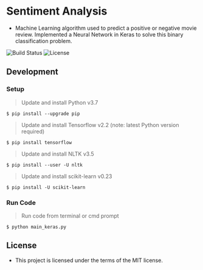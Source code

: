 # Sentiment Analysis 

- Machine Learning algorithm used to predict a positive or negative movie review.  Implemented a Neural Network in Keras to solve this binary classification problem. 

![Build Status](http://img.shields.io/travis/badges/badgerbadgerbadger.svg?style=flat-square) ![License](http://img.shields.io/:license-mit-blue.svg?style=flat-square)

## Development

### Setup

> Update and install Python v3.7

```shell
$ pip install --upgrade pip
```

> Update and install Tensorflow v2.2 (note: latest Python version required)

```shell
$ pip install tensorflow
```

> Update and install NLTK v3.5

```shell
$ pip install --user -U nltk
```

> Update and install scikit-learn v0.23

```shell
$ pip install -U scikit-learn
```

### Run Code

> Run code from terminal or cmd prompt

```shell
$ python main_keras.py
```


## License

- This project is licensed under the terms of the MIT license.